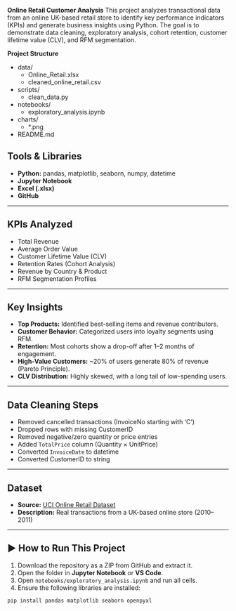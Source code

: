 **Online Retail Customer Analysis**
This project analyzes transactional data from an online UK-based retail store to identify key performance indicators (KPIs) and generate business insights using Python. The goal is to demonstrate data cleaning, exploratory analysis, cohort retention, customer lifetime value (CLV), and RFM segmentation.

**Project Structure**

- data/
  - Online_Retail.xlsx
  - cleaned_online_retail.csv
- scripts/
  - clean_data.py
- notebooks/
  - exploratory_analysis.ipynb
- charts/
  - *.png
- README.md


## Tools & Libraries

- **Python:** pandas, matplotlib, seaborn, numpy, datetime
- **Jupyter Notebook**
- **Excel (.xlsx)**
- **GitHub**

---

## KPIs Analyzed

- Total Revenue
- Average Order Value
- Customer Lifetime Value (CLV)
- Retention Rates (Cohort Analysis)
- Revenue by Country & Product
- RFM Segmentation Profiles

---

## Key Insights

- **Top Products:** Identified best-selling items and revenue contributors.
- **Customer Behavior:** Categorized users into loyalty segments using RFM.
- **Retention:** Most cohorts show a drop-off after 1–2 months of engagement.
- **High-Value Customers:** ~20% of users generate 80% of revenue (Pareto Principle).
- **CLV Distribution:** Highly skewed, with a long tail of low-spending users.

---

## Data Cleaning Steps

- Removed cancelled transactions (InvoiceNo starting with ‘C’)
- Dropped rows with missing CustomerID
- Removed negative/zero quantity or price entries
- Added `TotalPrice` column (Quantity × UnitPrice)
- Converted `InvoiceDate` to datetime
- Converted CustomerID to string

---

## Dataset

- **Source:** [UCI Online Retail Dataset](https://archive.ics.uci.edu/dataset/352/online+retail)
- **Description:** Real transactions from a UK-based online store (2010–2011)

---

## ▶️ How to Run This Project

1. Download the repository as a ZIP from GitHub and extract it.
2. Open the folder in **Jupyter Notebook** or **VS Code**.
3. Open `notebooks/exploratory_analysis.ipynb` and run all cells.
4. Ensure the following libraries are installed:

```bash
pip install pandas matplotlib seaborn openpyxl
